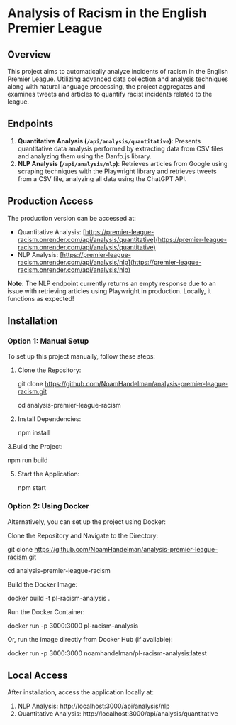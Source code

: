 # Analysis of Racism in the English Premier League

## Overview
This project aims to automatically analyze incidents of racism in the English Premier League. Utilizing advanced data collection and analysis techniques along with natural language processing, the project aggregates and examines tweets and articles to quantify racist incidents related to the league.

## Endpoints
1. **Quantitative Analysis (`/api/analysis/quantitative`)**: Presents quantitative data analysis performed by extracting data from CSV files and analyzing them using the Danfo.js library.
2. **NLP Analysis (`/api/analysis/nlp`)**: Retrieves articles from Google using scraping techniques with the Playwright library and retrieves tweets from a CSV file, analyzing all data using the ChatGPT API.

## Production Access
The production version can be accessed at:
- Quantitative Analysis: [https://premier-league-racism.onrender.com/api/analysis/quantitative](https://premier-league-racism.onrender.com/api/analysis/quantitative)
- NLP Analysis: [https://premier-league-racism.onrender.com/api/analysis/nlp](https://premier-league-racism.onrender.com/api/analysis/nlp)

**Note**: The NLP endpoint currently returns an empty response due to an issue with retrieving articles using Playwright in production. Locally, it functions as expected!

## Installation

### Option 1: Manual Setup
To set up this project manually, follow these steps:

1. Clone the Repository:
   
   git clone https://github.com/NoamHandelman/analysis-premier-league-racism.git
   
   cd analysis-premier-league-racism
   
3. Install Dependencies:

   npm install

3.Build the Project:
   
   npm run build

5. Start the Application:

   npm start

   
### Option 2: Using Docker
Alternatively, you can set up the project using Docker:

Clone the Repository and Navigate to the Directory:

git clone https://github.com/NoamHandelman/analysis-premier-league-racism.git

cd analysis-premier-league-racism


Build the Docker Image:

docker build -t pl-racism-analysis .

Run the Docker Container:

docker run -p 3000:3000 pl-racism-analysis

Or, run the image directly from Docker Hub (if available):

docker run -p 3000:3000 noamhandelman/pl-racism-analysis:latest


## Local Access
After installation, access the application locally at:

1. NLP Analysis: http://localhost:3000/api/analysis/nlp
2. Quantitative Analysis: http://localhost:3000/api/analysis/quantitative
